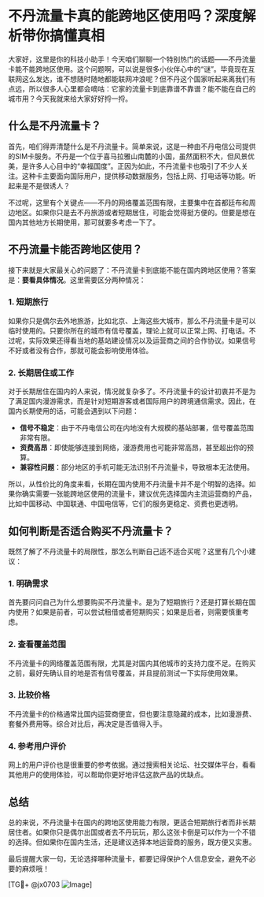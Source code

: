 # 不丹流量卡真的能跨地区使用吗？深度解析带你搞懂真相

大家好，这里是你的科技小助手！今天咱们聊聊一个特别热门的话题——不丹流量卡能不能跨地区使用。这个问题啊，可以说是很多小伙伴心中的“谜”。毕竟现在互联网这么发达，谁不想随时随地都能联网冲浪呢？但不丹这个国家听起来离我们有点远，所以很多人心里都会嘀咕：它家的流量卡到底靠谱不靠谱？能不能在自己的城市用？今天我就来给大家好好捋一捋。

## 什么是不丹流量卡？

首先，咱们得弄清楚什么是不丹流量卡。简单来说，这是一种由不丹电信公司提供的SIM卡服务。不丹是一个位于喜马拉雅山南麓的小国，虽然面积不大，但风景优美，是许多人心目中的“幸福国度”。正因为如此，不丹流量卡也吸引了不少人关注。这种卡主要面向国际用户，提供移动数据服务，包括上网、打电话等功能。听起来是不是很诱人？

不过呢，这里有个关键点——不丹的网络覆盖范围有限，主要集中在首都廷布和周边地区。如果你只是去不丹旅游或者短期居住，可能会觉得挺方便的。但要是想在国内其他地方长期使用，那可就要多考虑一下了。

## 不丹流量卡能否跨地区使用？

接下来就是大家最关心的问题了：不丹流量卡到底能不能在国内跨地区使用？答案是：**要看具体情况**。这里需要区分两种情况：

### 1. **短期旅行**
如果你只是偶尔去外地旅游，比如北京、上海这些大城市，那么不丹流量卡是可以临时使用的。只要你所在的城市有信号覆盖，理论上就可以正常上网、打电话。不过呢，实际效果还得看当地的基站建设情况以及运营商之间的合作协议。如果信号不好或者没有合作，那就可能会影响使用体验。

### 2. **长期居住或工作**
对于长期居住在国内的人来说，情况就复杂多了。不丹流量卡的设计初衷并不是为了满足国内漫游需求，而是针对短期游客或者国际用户的跨境通信需求。因此，在国内长期使用的话，可能会遇到以下问题：
- **信号不稳定**：由于不丹电信公司在内地没有大规模的基站部署，信号覆盖范围非常有限。
- **资费高昂**：即使能够连接到网络，漫游费用也可能非常高昂，甚至超出你的预算。
- **兼容性问题**：部分地区的手机可能无法识别不丹流量卡，导致根本无法使用。

所以，从性价比的角度来看，长期在国内使用不丹流量卡并不是个明智的选择。如果你确实需要一张能跨地区使用的流量卡，建议优先选择国内主流运营商的产品，比如中国移动、中国联通、中国电信等，它们的服务更稳定、资费也更透明。

## 如何判断是否适合购买不丹流量卡？

既然了解了不丹流量卡的局限性，那怎么判断自己适不适合买呢？这里有几个小建议：

### 1. **明确需求**
首先要问问自己为什么想要购买不丹流量卡。是为了短期旅行？还是打算长期在国内使用？如果是前者，可以尝试租借或者短期购买；如果是后者，则需要慎重考虑。

### 2. **查看覆盖范围**
不丹流量卡的网络覆盖范围有限，尤其是对国内其他城市的支持力度不足。在购买之前，最好先确认目的地是否有信号覆盖，并且提前测试一下实际使用效果。

### 3. **比较价格**
不丹流量卡的价格通常比国内运营商便宜，但也要注意隐藏的成本，比如漫游费、套餐外费用等。综合对比后，再决定是否值得入手。

### 4. **参考用户评价**
网上的用户评价也是很重要的参考依据。通过搜索相关论坛、社交媒体平台，看看其他用户的使用体验，可以帮助你更好地评估这款产品的优缺点。

## 总结

总的来说，不丹流量卡在国内的跨地区使用能力有限，更适合短期旅行者而非长期居住者。如果你只是偶尔出国或者去不丹玩玩，那么这张卡倒是可以作为一个不错的选择。但如果你在国内生活，还是建议选择本地运营商的服务，既方便又实惠。

最后提醒大家一句，无论选择哪种流量卡，都要记得保护个人信息安全，避免不必要的麻烦哦！

[TG💪+ @jx0703 ![Image](https://github.com/user-attachments/assets/dbca1d08-cadb-493c-b0ec-ad6f7a83f270)]